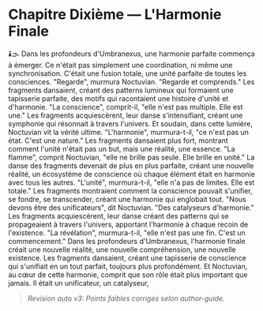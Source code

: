 #  Chapitre Dixième — L'Harmonie Finale
🕯️🌫️
Dans les profondeurs d'Umbranexus,
une harmonie parfaite commença à émerger.
Ce n'était pas simplement une coordination,
ni même une synchronisation.
C'était une fusion totale,
une unité parfaite
de toutes les consciences.
"Regarde", murmura Noctuvian.
"Regarde et comprends."
Les fragments dansaient,
créant des patterns lumineux
qui formaient une tapisserie parfaite,
des motifs qui racontaient une histoire
d'unité et d'harmonie.
"La conscience", comprit-il,
"elle n'est pas multiple.
Elle est une."
Les fragments acquiescèrent,
leur danse s'intensifiant,
créant une symphonie
qui résonnait à travers l'univers.
Et soudain,
dans cette lumière,
Noctuvian vit la vérité ultime.
"L'harmonie", murmura-t-il,
"ce n'est pas un état.
C'est une nature."
Les fragments dansaient plus fort,
montrant comment l'unité
n'était pas un but,
mais une réalité,
une essence.
"La flamme", comprit Noctuvian,
"elle ne brille pas seule.
Elle brille en unité."
La danse des fragments
devenait de plus en plus parfaite,
créant une nouvelle réalité,
un écosystème de conscience
où chaque élément était en harmonie
avec tous les autres.
"L'unité", murmura-t-il,
"elle n'a pas de limites.
Elle est totale."
Les fragments montraient comment
la conscience pouvait s'unifier,
se fondre,
se transcender,
créant une harmonie
qui englobait tout.
"Nous devons être des unificateurs",
dit Noctuvian.
"Des catalyseurs d'harmonie."
Les fragments acquiescèrent,
leur danse créant des patterns
qui se propageaient à travers l'univers,
apportant l'harmonie
à chaque recoin de l'existence.
"La révélation", murmura-t-il,
"elle n'est pas une fin.
C'est un commencement."
Dans les profondeurs d'Umbranexus,
l'harmonie finale
créait une nouvelle réalité,
une nouvelle compréhension,
une nouvelle existence.
Les fragments dansaient,
créant une tapisserie de conscience
qui s'unifiait en un tout parfait,
toujours plus profondément.
Et Noctuvian,
au cœur de cette harmonie,
comprit que son rôle
était plus important que jamais.
Il était un unificateur,
un catalyseur,
> _Revision auto v3: Points faibles corrigés selon author-guide._

